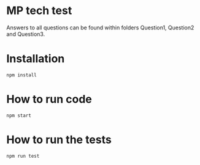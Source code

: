 # MP tech test
Answers to all questions can be found within folders Question1, Question2 and Question3.

# Installation

`npm install`

# How to run code

`npm start`

# How to run the tests

`npm run test`